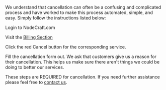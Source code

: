 We understand that cancellation can often be a confusing and complicated process and have worked to make this process automated, simple, and easy. Simply follow the instructions listed below:

Login to NodeCraft.com

Visit the [Billing Section](https://nodecraft.com/billing)

Click the red Cancel button  for the corresponding service.

Fill the cancellation form out. We ask that customers give us a reason for their cancellation. This helps us make sure there aren't things we could be doing to better our services.


These steps are REQUIRED for cancellation. If you need further assistance please feel free to [contact us](https://nodecraft.com/support).